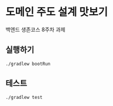 # 도메인 주도 설계 맛보기

백엔드 생존코스 8주차 과제

## 실행하기

```shell
./gradlew bootRun
```

## 테스트

```shell
./gradlew test
```
